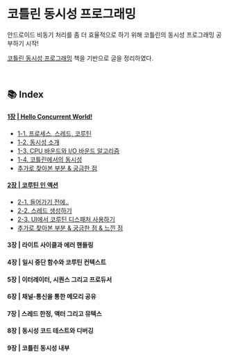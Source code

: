 # 코틀린 동시성 프로그래밍
안드로이드 비동기 처리를 좀 더 효율적으로 하기 위해 코틀린의 동시성 프로그래밍 공부하기 시작! 

[코틀린 동시성 프로그래밍](http://www.acornpub.co.kr/book/concurrency-kotlin#kotlin) 책을 기반으로 글을 정리하였다.



<br>

## 📚 Index

#### [1장 | Hello Concurrent World!](https://github.com/ashwon12/Reading-a-Book/tree/main/%EC%BD%94%ED%8B%80%EB%A6%B0%20%EB%8F%99%EC%8B%9C%EC%84%B1%20%ED%94%84%EB%A1%9C%EA%B7%B8%EB%9E%98%EB%B0%8D/01.%20Hello%20Concurrent%20World!)

  - [1-1. 프로세스, 스레드, 코루틴](https://github.com/ashwon12/Reading-a-Book/blob/main/%EC%BD%94%ED%8B%80%EB%A6%B0%20%EB%8F%99%EC%8B%9C%EC%84%B1%20%ED%94%84%EB%A1%9C%EA%B7%B8%EB%9E%98%EB%B0%8D/01.%20Hello%20Concurrent%20World!/%ED%94%84%EB%A1%9C%EC%84%B8%EC%8A%A4%EC%99%80%20%EC%8A%A4%EB%A0%88%EB%93%9C%2C%20%EC%BD%94%EB%A3%A8%ED%8B%B4%EC%9D%98%20%EA%B4%80%EA%B3%84.md)
  - [1-2. 동시성 소개](https://github.com/ashwon12/Reading-a-Book/blob/main/%EC%BD%94%ED%8B%80%EB%A6%B0%20%EB%8F%99%EC%8B%9C%EC%84%B1%20%ED%94%84%EB%A1%9C%EA%B7%B8%EB%9E%98%EB%B0%8D/01.%20Hello%20Concurrent%20World!/%EB%8F%99%EC%8B%9C%EC%84%B1%EC%86%8C%EA%B0%9C.md)
  - [1-3. CPU 바운드와 I/O 바운드 알고리즘](https://github.com/ashwon12/Reading-a-Book/blob/main/%EC%BD%94%ED%8B%80%EB%A6%B0%20%EB%8F%99%EC%8B%9C%EC%84%B1%20%ED%94%84%EB%A1%9C%EA%B7%B8%EB%9E%98%EB%B0%8D/01.%20Hello%20Concurrent%20World!/CPU%20%EB%B0%94%EC%9A%B4%EB%93%9C%EC%99%80%20I.O%20%EB%B0%94%EC%9A%B4%EB%93%9C%20%EC%95%8C%EA%B3%A0%EB%A6%AC%EC%A6%98.md)
  - [1-4. 코틀린에서의 동시성](https://github.com/ashwon12/Reading-a-Book/blob/main/%EC%BD%94%ED%8B%80%EB%A6%B0%20%EB%8F%99%EC%8B%9C%EC%84%B1%20%ED%94%84%EB%A1%9C%EA%B7%B8%EB%9E%98%EB%B0%8D/01.%20Hello%20Concurrent%20World!/%EC%BD%94%ED%8B%80%EB%A6%B0%EC%97%90%EC%84%9C%EC%9D%98%20%EB%8F%99%EC%8B%9C%EC%84%B1.md)
  - [추가로 찾아본 부분 & 궁금한 점](https://github.com/ashwon12/Reading-a-Book/blob/main/%EC%BD%94%ED%8B%80%EB%A6%B0%20%EB%8F%99%EC%8B%9C%EC%84%B1%20%ED%94%84%EB%A1%9C%EA%B7%B8%EB%9E%98%EB%B0%8D/01.%20Hello%20Concurrent%20World!/More.md)
#### [2장 | 코루틴 인 액션](https://github.com/ashwon12/Reading-a-Book/tree/main/%EC%BD%94%ED%8B%80%EB%A6%B0%20%EB%8F%99%EC%8B%9C%EC%84%B1%20%ED%94%84%EB%A1%9C%EA%B7%B8%EB%9E%98%EB%B0%8D/02.%EC%BD%94%ED%8B%80%EB%A6%B0%20%EC%9D%B8%20%EC%95%A1%EC%85%98)
- [2-1. 들어가기 전에..](https://github.com/ashwon12/Reading-a-Book/blob/main/%EC%BD%94%ED%8B%80%EB%A6%B0%20%EB%8F%99%EC%8B%9C%EC%84%B1%20%ED%94%84%EB%A1%9C%EA%B7%B8%EB%9E%98%EB%B0%8D/02.%EC%BD%94%ED%8B%80%EB%A6%B0%20%EC%9D%B8%20%EC%95%A1%EC%85%98/%EB%93%A4%EC%96%B4%EA%B0%80%EA%B8%B0%EC%A0%84.md)
- [2-2. 스레드 생성하기](https://github.com/ashwon12/Reading-a-Book/blob/main/%EC%BD%94%ED%8B%80%EB%A6%B0%20%EB%8F%99%EC%8B%9C%EC%84%B1%20%ED%94%84%EB%A1%9C%EA%B7%B8%EB%9E%98%EB%B0%8D/02.%EC%BD%94%ED%8B%80%EB%A6%B0%20%EC%9D%B8%20%EC%95%A1%EC%85%98/%EC%8A%A4%EB%A0%88%EB%93%9C%20%EC%83%9D%EC%84%B1%ED%95%98%EA%B8%B0.md)
- [2-3. UI에서 코루틴 디스패처 사용하기](https://github.com/ashwon12/Reading-a-Book/blob/main/%EC%BD%94%ED%8B%80%EB%A6%B0%20%EB%8F%99%EC%8B%9C%EC%84%B1%20%ED%94%84%EB%A1%9C%EA%B7%B8%EB%9E%98%EB%B0%8D/02.%EC%BD%94%ED%8B%80%EB%A6%B0%20%EC%9D%B8%20%EC%95%A1%EC%85%98/UI%EC%97%90%EC%84%9C%20%EC%BD%94%EB%A3%A8%ED%8B%B4%20%EB%94%94%EC%8A%A4%ED%8C%A8%EC%B2%98%20%EC%82%AC%EC%9A%A9%ED%95%98%EA%B8%B0.md)
- [추가로 찾아본 부분 & 궁금한 점 & 느낀 점](https://github.com/ashwon12/Reading-a-Book/blob/main/%EC%BD%94%ED%8B%80%EB%A6%B0%20%EB%8F%99%EC%8B%9C%EC%84%B1%20%ED%94%84%EB%A1%9C%EA%B7%B8%EB%9E%98%EB%B0%8D/02.%EC%BD%94%ED%8B%80%EB%A6%B0%20%EC%9D%B8%20%EC%95%A1%EC%85%98/More.md)
#### 3장 | 라이트 사이클과 에러 핸들링
#### 4장 | 일시 중단 함수와 코루틴 컨텍스트
#### 5장 | 이터레이터, 시퀀스 그리고 프로듀서
#### 6장 | 채널-통신을 통한 메모리 공유
#### 7장 | 스레드 한정, 액터 그리고 뮤텍스
#### 8장 | 동시성 코드 테스트와 디버깅
#### 9장 | 코틀린 동시성 내부

<br>

